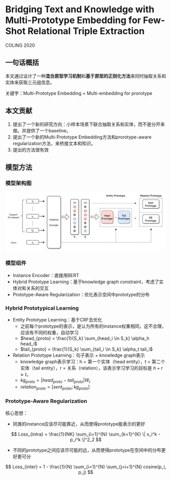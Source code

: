 # Bridging Text and Knowledge with Multi-Prototype Embedding for Few-Shot Relational Triple Extraction

COLING 2020

## 一句话概括

本文通过设计了一种**混合原型学习机制**和**基于原型的正则化方法**来同时抽取关系和实体来获取三元组信息。

关键字：Multi-Prototype Embedding = Multi-embedding for prorotype

## 本文贡献

1. 提出了一个新的研究方向：小样本场景下联合抽取关系和实体，而不是分开来做。并提供了一个baseline。
2. 提出了一个新的Multi-Prototype Embedding方法和prorotype-aware regularization方法，来桥接文本和知识。
3. 提出的方法很有效

## 模型方法

### 模型架构图

![](../pic/003_mpe.png)

### 模型组件

- Instance Encoder：直接用BERT
- Hybrid Prototype Learning：基于knowledge graph constraint，考虑了实体对和关系的交互
- Prototype-Aware Regularization：优化表示空间中prototype的分布

### Hybrid Prototypical Learning

- Entity Prototype Learning：基于CRF去优化
  - 之前每个prototype的表示，是认为所有的instance权重相同，这不合理，应该有不同的权重，自动学习
  - $head_{proto} = \frac{1}{S_k} \sum_{head_i \in S_k} \alpha_h head_i$
  - $tail_{proto} = \frac{1}{S_k} \sum_{tail_i \in S_k} \alpha_t tail_i$
- Relation Prototype Learning：句子表示 + knowledge graph表示
  - knowledge graph表示学习：h = 第一个实体（head entity），t = 第二个实体（tail entity），r = 关系（relation），该表示学习学习的目标是 $h + r \approx t$。
  - $kg_{proto} = |head_{proto} - tail_{proto}| W_r$
  - $relation_{proto} = [sent_{proto};kg_{proto}]$

### Prototype-Aware Regularization

核心思想：

- 同类的instance应该尽可能靠近，从而使得prototype能表示的更好

$$
Loss_{intra} = \frac{1}{NK} \sum_{i=1}^{N} \sum_{k=1}^{K} \| x_i^k - p_i^k \|^2_2
$$

- 不同的prototype之间应该尽可能的远，从而使得prototype在空间中的分布更好更可分

$$
Loss_{inter} = 1 - \frac{1}{N} \sum_{i=1}^{N} \sum_{j=i+1}^{N} cosine(p_i, p_j)
$$

